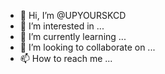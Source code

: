 - 👋 Hi, I’m @UPYOURSKCD
- 👀 I’m interested in ...
- 🌱 I’m currently learning ...
- 💞️ I’m looking to collaborate on ...
- 📫 How to reach me ...

<!---
UPYOURSKCD/UPYOURSKCD is a ✨ special ✨ repository because its `README.md` (this file) appears on your GitHub profile.
You can click the Preview link to take a look at your changes.
--->
